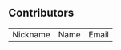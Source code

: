 ## Contributors

|         |         |             |
| ------- | ------- | ----------- |
| Nickname |  Name  |   Email     |
